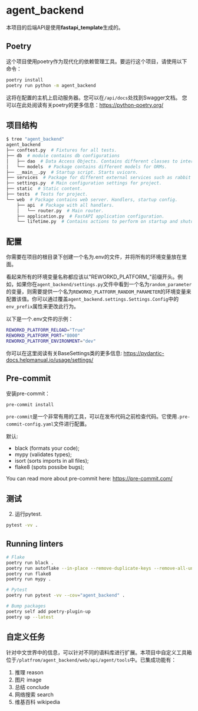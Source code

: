 # agent_backend
本项目的后端API是使用**fastapi_template**生成的。

## Poetry

这个项目使用poetry作为现代化的依赖管理工具。要运行这个项目，请使用以下命令：
```bash
poetry install
poetry run python -m agent_backend
```
这将在配置的主机上启动服务器。您可以在`/api/docs`处找到Swagger文档。
您可以在此处阅读有关poetry的更多信息：https://python-poetry.org/


## 项目结构

```bash
$ tree "agent_backend"
agent_backend
├── conftest.py  # Fixtures for all tests.
├── db  # module contains db configurations
│   ├── dao  # Data Access Objects. Contains different classes to interact with database.
│   └── models  # Package contains different models for ORMs.
├── __main__.py  # Startup script. Starts uvicorn.
├── services  # Package for different external services such as rabbit or redis etc.
├── settings.py  # Main configuration settings for project.
├── static  # Static content.
├── tests  # Tests for project.
└── web  # Package contains web server. Handlers, startup config.
    ├── api  # Package with all handlers.
    │   └── router.py  # Main router.
    ├── application.py  # FastAPI application configuration.
    └── lifetime.py  # Contains actions to perform on startup and shutdown.
```

## 配置

你需要在项目的根目录下创建一个名为.env的文件，并将所有的环境变量放在里面。

看起来所有的环境变量名称都应该以"REWORKD_PLATFORM_"前缀开头。例如，如果你在`agent_backend/settings.py`文件中看到一个名为`random_parameter`的变量，则需要提供一个名为`REWORKD_PLATFORM_RANDOM_PARAMETER`的环境变量来配置该值。你可以通过覆盖`agent_backend.settings.Settings.Config`中的`env_prefix`属性来更改此行为。

以下是一个.env文件的示例：
```bash
REWORKD_PLATFORM_RELOAD="True"
REWORKD_PLATFORM_PORT="8000"
REWORKD_PLATFORM_ENVIRONMENT="dev"
```

你可以在这里阅读有关BaseSettings类的更多信息: https://pydantic-docs.helpmanual.io/usage/settings/

## Pre-commit

安装pre-commit：
```bash
pre-commit install
```

`pre-commit`是一个非常有用的工具，可以在发布代码之前检查代码。它使用`.pre-commit-config.yaml`文件进行配置。

默认:
* black (formats your code);
* mypy (validates types);
* isort (sorts imports in all files);
* flake8 (spots possibe bugs);


You can read more about pre-commit here: https://pre-commit.com/

## 测试

2. 运行pytest.
```bash
pytest -vv .
```

## Running linters
```bash
# Flake
poetry run black .
poetry run autoflake --in-place --remove-duplicate-keys --remove-all-unused-imports -r .
poetry run flake8
poetry run mypy .

# Pytest
poetry run pytest -vv --cov="agent_backend" .

# Bump packages
poetry self add poetry-plugin-up
poetry up --latest
```
## 自定义任务

针对中文世界中的信息，可以针对不同的语料库进行扩展。本项目中自定义工具箱位于`/platfrom/agent_backend/web/api/agent/tools`中。已集成功能有：

1. 推理 reason
2. 图片 image
3. 总结 conclude
4. 网络搜索 search
5. 维基百科 wikipedia